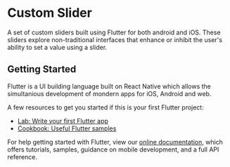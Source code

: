 # Custom Slider

A set of custom sliders built using Flutter for both android and iOS. These sliders explore non-traditional interfaces that enhance or inhibit the user's ability to set a value using a slider.

## Getting Started

Flutter is a UI building language built on React Native which allows the simultanious development of mondern apps for iOS, Android and web.

A few resources to get you started if this is your first Flutter project:

- [Lab: Write your first Flutter app](https://flutter.dev/docs/get-started/codelab)
- [Cookbook: Useful Flutter samples](https://flutter.dev/docs/cookbook)

For help getting started with Flutter, view our
[online documentation](https://flutter.dev/docs), which offers tutorials,
samples, guidance on mobile development, and a full API reference.
